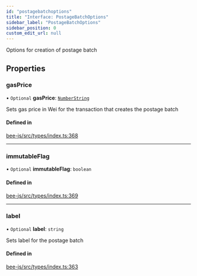 ```yaml
---
id: "postagebatchoptions"
title: "Interface: PostageBatchOptions"
sidebar_label: "PostageBatchOptions"
sidebar_position: 0
custom_edit_url: null
---
```


Options for creation of postage batch

## Properties

### gasPrice

• `Optional` **gasPrice**: [`NumberString`](../types/numberstring.md)

Sets gas price in Wei for the transaction that creates the postage batch

#### Defined in

[bee-js/src/types/index.ts:368](https://github.com/ethersphere/bee-js/blob/0e69ca1/src/types/index.ts#L368)

___

### immutableFlag

• `Optional` **immutableFlag**: `boolean`

#### Defined in

[bee-js/src/types/index.ts:369](https://github.com/ethersphere/bee-js/blob/0e69ca1/src/types/index.ts#L369)

___

### label

• `Optional` **label**: `string`

Sets label for the postage batch

#### Defined in

[bee-js/src/types/index.ts:363](https://github.com/ethersphere/bee-js/blob/0e69ca1/src/types/index.ts#L363)
